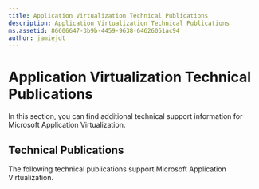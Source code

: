 ```yaml
---
title: Application Virtualization Technical Publications
description: Application Virtualization Technical Publications
ms.assetid: 86606647-3b9b-4459-9638-64626051ac94
author: jamiejdt
---
```


# Application Virtualization Technical Publications


In this section, you can find additional technical support information for Microsoft Application Virtualization.

## Technical Publications


The following technical publications support Microsoft Application Virtualization.

 

 





